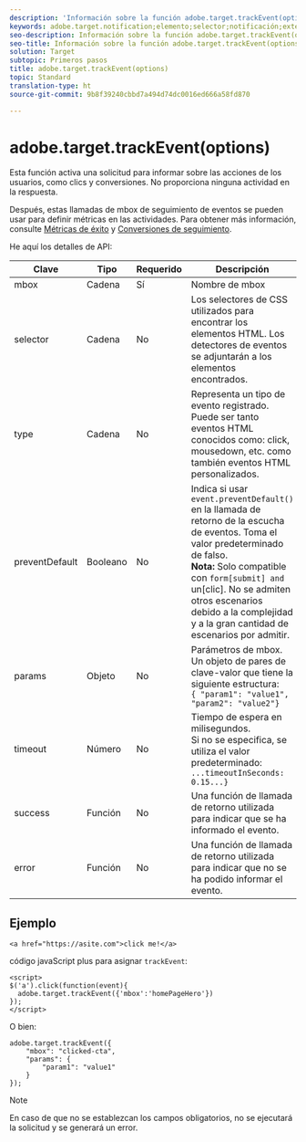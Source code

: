 ```yaml
---
description: 'Información sobre la función adobe.target.trackEvent(options) para at.js. '
keywords: adobe.target.notification;elemento;selector;notificación;extensión
seo-description: Información sobre la función adobe.target.trackEvent(options) para la biblioteca JavaScript at.js de Adobe Target.
seo-title: Información sobre la función adobe.target.trackEvent(options) para la biblioteca JavaScript at.js de Adobe Target.
solution: Target
subtopic: Primeros pasos
title: adobe.target.trackEvent(options)
topic: Standard
translation-type: ht
source-git-commit: 9b8f39240cbbd7a494d74dc0016ed666a58fd870

---
```



# adobe.target.trackEvent(options)

Esta función activa una solicitud para informar sobre las acciones de los usuarios, como clics y conversiones. No proporciona ninguna actividad en la respuesta.

Después, estas llamadas de mbox de seguimiento de eventos se pueden usar para definir métricas en las actividades. Para obtener más información, consulte [Métricas de éxito](../../c-activities/r-success-metrics/success-metrics.md#reference_D011575C85DA48E989A244593D9B9924) y [Conversiones de seguimiento](../../c-implementing-target/c-implementing-target-for-client-side-web/how-to-deployatjs/implementing-target-without-a-tag-manager.md#task_E85D2F64FEB84201A594F2288FABF053).

He aquí los detalles de API:

| Clave | Tipo | Requerido | Descripción |
|--- |--- |--- |--- |
| mbox | Cadena | Sí | Nombre de mbox |
| selector | Cadena | No | Los selectores de CSS utilizados para encontrar los elementos HTML. Los detectores de eventos se adjuntarán a los elementos encontrados. |
| type | Cadena | No | Representa un tipo de evento registrado. Puede ser tanto eventos HTML conocidos como: click, mousedown, etc. como también eventos HTML personalizados. |
| preventDefault | Booleano | No | Indica si usar `event.preventDefault()` en la llamada de retorno de la escucha de eventos. Toma el valor predeterminado de falso.<br>**Nota:** Solo compatible con `form[submit] and `un[clic]. No se admiten otros escenarios debido a la complejidad y a la gran cantidad de escenarios por admitir. |
| params | Objeto | No | Parámetros de mbox. Un objeto de pares de clave-valor que tiene la siguiente estructura:<br>`{ "param1": "value1", "param2": "value2"}` |
| timeout | Número | No | Tiempo de espera en milisegundos.<br>Si no se especifica, se utiliza el valor predeterminado:<br>`...timeoutInSeconds: 0.15...}` |
| success | Función | No | Una función de llamada de retorno utilizada para indicar que se ha informado el evento. |
| error | Función | No | Una función de llamada de retorno utilizada para indicar que no se ha podido informar el evento. |

## Ejemplo

```
<a href="https://asite.com">click me!</a> 
```

código javaScript plus para asignar `trackEvent`:

```
<script> 
$('a').click(function(event){ 
  adobe.target.trackEvent({'mbox':'homePageHero'}) 
}); 
</script> 
```

O bien:

```
adobe.target.trackEvent({ 
    "mbox": "clicked-cta", 
    "params": { 
        "param1": "value1" 
    } 
});
```

>[!NOTE]
>
>En caso de que no se establezcan los campos obligatorios, no se ejecutará la solicitud y se generará un error.